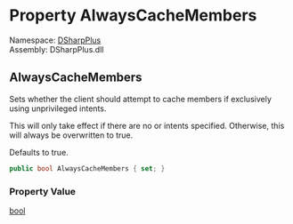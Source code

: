 # Property AlwaysCacheMembers

Namespace: [DSharpPlus](DSharpPlus.md)  
Assembly: DSharpPlus.dll

## <a id="DSharpPlus_DiscordConfiguration_AlwaysCacheMembers"></a>AlwaysCacheMembers

Sets whether the client should attempt to cache members if exclusively using unprivileged intents.
<p>
    This will only take effect if there are no <xref href="DSharpPlus.DiscordIntents.GuildMembers" data-throw-if-not-resolved="false"></xref> or <xref href="DSharpPlus.DiscordIntents.GuildPresences" data-throw-if-not-resolved="false"></xref>
    intents specified. Otherwise, this will always be overwritten to true.
</p>
<p>Defaults to true.</p>

```csharp
public bool AlwaysCacheMembers { set; }
```

### Property Value

[bool](https://learn.microsoft.com/dotnet/api/system.boolean)

